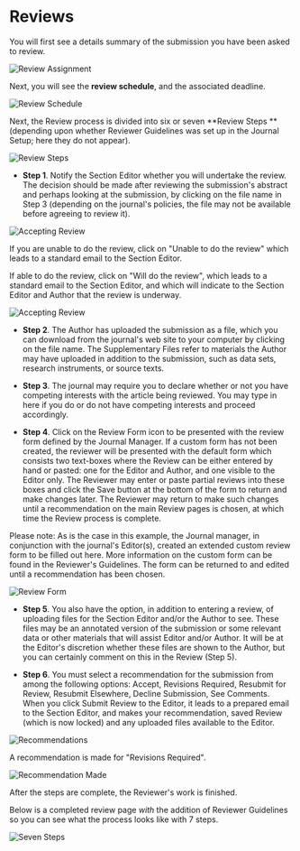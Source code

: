 # Reviews

You will first see a details summary of the submission you have been asked to review.

![Review Assignment](images/chapter9/reviewer_3.png)

Next, you will see the **review schedule**, and the associated deadline.

![Review Schedule](images/chapter9/reviewer_4.png)

Next, the Review process is divided into six or seven **Review Steps **(depending upon whether Reviewer Guidelines was set up in the Journal Setup; here they do not appear).

![Review Steps](images/chapter9/reviewer_5.png)



* **Step 1**. Notify the Section Editor whether you will undertake the review. The decision should be made after reviewing the submission's abstract and perhaps looking at the submission, by clicking on the file name in Step 3 (depending on the journal's policies, the file may not be available before agreeing to review it).

![Accepting Review](images/chapter9/reviewer_6.png)

If you are unable to do the review, click on "Unable to do the review" which leads to a standard email to the Section Editor.

If able to do the review, click on "Will do the review", which leads to a standard email to the Section Editor, and which will indicate to the Section Editor and Author that the review is underway.

![Accepting Review](images/chapter9/reviewer_7.png)




* **Step 2**. The Author has uploaded the submission as a file, which you can download from the journal's web site to your computer by clicking on the file name. The Supplementary Files refer to materials the Author may have uploaded in addition to the submission, such as data sets, research instruments, or source texts.

* **Step 3**. The journal may require you to declare whether or not you have competing interests with the article being reviewed. You may type in here if you do or do not have competing interests and proceed accordingly.

* **Step 4**. Click on the Review Form icon to be presented with the review form defined by the Journal Manager.  If a custom form has not been created, the reviewer will be presented with the default form which consists two text-boxes where the Review can be either entered by hand or pasted: one for the Editor and Author, and one visible to the Editor only. The Reviewer may enter or paste partial reviews into these boxes and click the Save button at the bottom of the form to return and make changes later. The Reviewer may return to make such changes until a recommendation on the main Review pages is chosen, at which time the Review process is complete.

Please note: As is the case in this example, the Journal manager, in conjunction with the journal's Editor(s), created an extended custom review form to be filled out here. More information on the custom form can be found in the Reviewer's Guidelines. The form can be returned to and edited until a recommendation has been chosen.

![Review Form](images/chapter9/reviewer_9.png)


* **Step 5**. You also have the option, in addition to entering a review, of uploading files for the Section Editor and/or the Author to see. These files may be an annotated version of the submission or some relevant data or other materials that will assist Editor and/or Author. It will be at the Editor's discretion whether these files are shown to the Author, but you can certainly comment on this in the Review (Step 5).

* **Step 6**. You must select a recommendation for the submission from among the following options: Accept, Revisions Required, Resubmit for Review, Resubmit Elsewhere, Decline Submission, See Comments. When you click Submit Review to the Editor, it leads to a prepared email to the Section Editor, and makes your recommendation, saved Review (which is now locked) and any uploaded files available to the Editor.


![Recommendations](images/chapter9/reviewer_10.png)

A recommendation is made for "Revisions Required".

![Recommendation Made](images/chapter9/reviewer_11.png)

After the steps are complete, the Reviewer's work is finished.

Below is a completed review page *with* the addition of Reviewer Guidelines so you can see what the process looks like with 7 steps.

![Seven Steps](images/chapter9/reviewer_14.png)

